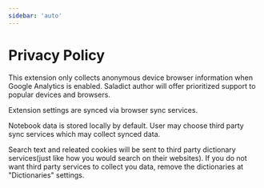 ```yaml
---
sidebar: 'auto'
---
```


# Privacy Policy

This extension only collects anonymous device browser information when Google Analytics is enabled. Saladict author will offer prioritized support to popular devices and browsers.

Extension settings are synced via browser sync services.

Notebook data is stored locally by default. User may choose third party sync services which may collect synced data.

Search text and releated cookies will be sent to third party dictionary services(just like how you would search on their websites). If you do not want third party services to collect you data, remove the dictionaries at "Dictionaries" settings.
